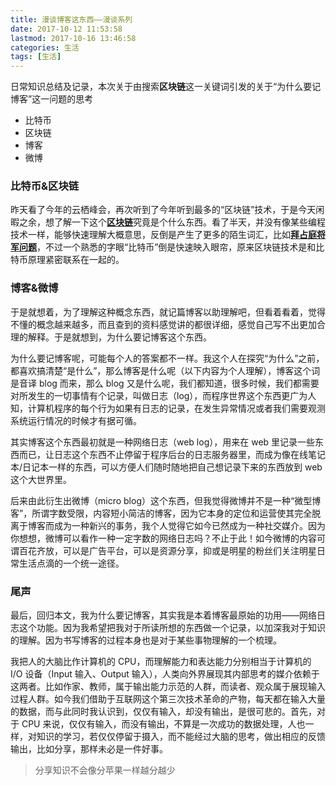 ```yaml
---
title: 漫谈博客这东西——漫谈系列
date: 2017-10-12 11:53:58
lastmod: 2017-10-16 13:46:58
categories: 生活
tags: [生活]
---
```


日常知识总结及记录，本次关于由搜索**区块链**这一关键词引发的关于“为什么要记博客”这一问题的思考

<!--more-->

- 比特币
- 区块链
- 博客
- 微博

### 比特币&区块链

昨天看了今年的云栖峰会，再次听到了今年听到最多的“区块链”技术，于是今天闲暇之余，想了解一下这个<b><a href="http://www.8btc.com/what-is-blockchain">区块链</a></b>究竟是个什么东西。看了半天，并没有像某些编程技术一样，能够快速理解大概意思，反倒是产生了更多的陌生词汇，比如<b><a href="https://baike.baidu.com/item/%E6%8B%9C%E5%8D%A0%E5%BA%AD%E5%B0%86%E5%86%9B%E9%97%AE%E9%A2%98/265656?fr=aladdin">拜占庭将军问题</a></b>，不过一个熟悉的字眼“比特币”倒是快速映入眼帘，原来区块链技术是和比特币原理紧密联系在一起的。

### 博客&微博

于是就想着，为了理解这种概念东西，就记篇博客以助理解吧，但看着看着，觉得不懂的概念越来越多，而且查到的资料感觉讲的都很详细，感觉自己写不出更加合理的解释。于是就想到，为什么要记博客这个东西。

为什么要记博客呢，可能每个人的答案都不一样。我这个人在探究“为什么”之前，都喜欢搞清楚“是什么”，那么博客是什么呢（以下内容为个人理解），博客这个词是音译 blog 而来，那么 blog 又是什么呢，我们都知道，很多时候，我们都需要对所发生的一切事情有个记录，叫做日志（log），而程序世界这个东西更广为人知，计算机程序的每个行为如果有日志的记录，在发生异常情况或者我们需要观测系统运行情况的时候才有据可循。

其实博客这个东西最初就是一种网络日志（web log），用来在 web 里记录一些东西而已，让日志这个东西不止停留于程序后台的日志服务器里，而成为像在线笔记本/日记本一样的东西，可以方便人们随时随地把自己想记录下来的东西放到 web 这个大世界里。

后来由此衍生出微博（micro blog）这个东西，但我觉得微博并不是一种“微型博客”，所谓字数受限，内容短小简洁的博客，因为它本身的定位和运营使其完全脱离于博客而成为一种新兴的事务，我个人觉得它如今已然成为一种社交媒介。因为你想想，微博可以看作一种一定字数的网络日志吗？不止于此！如今微博的内容可谓百花齐放，可以是广告平台，可以是资源分享，抑或是明星的粉丝们关注明星日常生活点滴的一个统一途径。

### 尾声

最后，回归本文，我为什么要记博客，其实我是本着博客最原始的功用——网络日志这个功能。因为我希望把我对于所读所想的东西做一个记录，以加深我对于知识的理解。因为书写博客的过程本身也是对于某些事物理解的一个梳理。

我把人的大脑比作计算机的 CPU，而理解能力和表达能力分别相当于计算机的 I/O 设备（Input 输入、Output 输入），人类向外界展现其内部思考的媒介依赖于这两者。比如作家、教师，属于输出能力示范的人群，而读者、观众属于展现输入过程人群。如今我们借助于互联网这个第三次技术革命的产物，每天都在输入大量的数据，而与此同时我认识到，仅仅有输入，却没有输出，是很可悲的。首先，对于 CPU 来说，仅仅有输入，而没有输出，不算是一次成功的数据处理，人也一样，对知识的学习，若仅仅停留于摄入，而不能经过大脑的思考，做出相应的反馈输出，比如分享，那样未必是一件好事。

> 分享知识不会像分苹果一样越分越少

